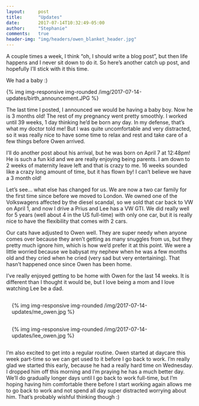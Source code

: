 ```yaml
---
layout:     post
title:      "Updates"
date:       2017-07-14T10:32:49-05:00
author:     "Stephanie"
comments:   true
header-img: "img/headers/owen_blanket_header.jpg"
---
```


A couple times a week, I think “oh, I should write a blog post”, but then life happens and I never sit down to do it. So here’s another catch up post, and hopefully I’ll stick with it this time. 

We had a baby :) 

{% img img-responsive img-rounded /img/2017-07-14-updates/birth_announcement.JPG %}

The last time I posted, I announced we would be having a baby boy. Now he is 3 months old! The rest of my pregnancy went pretty smoothly. I worked until 39 weeks, 1 day thinking he’d be born any day. In my defense, that’s what my doctor told me! But I was quite uncomfortable and very distracted, so it was really nice to have some time to relax and rest and take care of a few things before Owen arrived. 

I’ll do another post about his arrival, but he was born on April 7 at 12:48pm! He is such a fun kid and we are really enjoying being parents. I am down to 2 weeks of maternity leave left and that is crazy to me. 16 weeks sounded like a crazy long amount of time, but it has flown by! I can’t believe we have a 3 month old!

Let’s see... what else has changed for us. We are now a two car family for the first time since before we moved to London. We owned one of the Volkswagens affected by the diesel scandal, so we sold that car back to VW on April 1, and now I drive a Prius and Lee has a VW GTI. We did really well for 5 years (well about 4 in the US full-time) with only one car, but it is really nice to have the flexibility that comes with 2 cars.

Our cats have adjusted to Owen well. They are super needy when anyone comes over because they aren’t getting as many snuggles from us, but they pretty much ignore him, which is how we’d prefer it at this point. We were a little worried because we babysat my nephew when he was a few months old and they cried when he cried (very sad but very entertaining). That hasn’t happened once since Owen has been home.

I’ve really enjoyed getting to be home with Owen for the last 14 weeks. It is different than I thought it would be, but I love being a mom and I love watching Lee be a dad.

<div class="row">
  <div class="col-sm-6" style="padding: 15px;">{% img img-responsive img-rounded /img/2017-07-14-updates/me_owen.jpg %}</div>
  <div class="col-sm-6" style="padding: 15px;">{% img img-responsive img-rounded /img/2017-07-14-updates/lee_owen.jpg %}</div>
</div>

I’m also excited to get into a regular routine. Owen started at daycare this week part-time so we can get used to it before I go back to work. I’m really glad we started this early, because he had a really hard time on Wednesday. I dropped him off this morning and I’m praying he has a much better day. We’ll do gradually longer days until I go back to work full-time, but I’m hoping having him comfortable there before I start working again allows me to go back to work and not spend all day super distracted worrying about him. That’s probably wishful thinking though :)